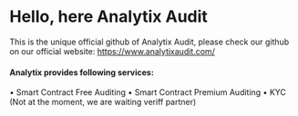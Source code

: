 # Hello, here Analytix Audit

This is the unique official github of Analytix Audit, please check our github on our official website: https://www.analytixaudit.com/


#### Analytix provides following services:

 • Smart Contract Free Auditing
 • Smart Contract Premium Auditing
 • KYC (Not at the moment, we are waiting veriff partner)
 

